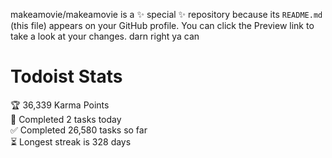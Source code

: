 makeamovie/makeamovie is a ✨ special ✨ repository because its `README.md` (this file) appears on your GitHub profile.
You can click the Preview link to take a look at your changes. darn right ya can

# Todoist Stats

<!-- TODO-IST:START -->
🏆  36,339 Karma Points           
🌸  Completed 2 tasks today           
✅  Completed 26,580 tasks so far           
⏳  Longest streak is 328 days
<!-- TODO-IST:END -->